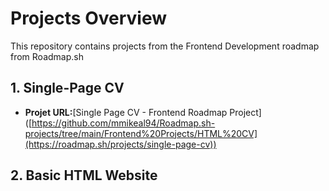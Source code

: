 # Projects Overview

This repository contains projects from the Frontend Development roadmap from Roadmap.sh

## 1. Single-Page CV
- **Projet URL:**[Single Page CV - Frontend Roadmap Project] ([https://github.com/mmikeal94/Roadmap.sh-projects/tree/main/Frontend%20Projects/HTML%20CV](https://roadmap.sh/projects/single-page-cv))

## 2. Basic HTML Website
